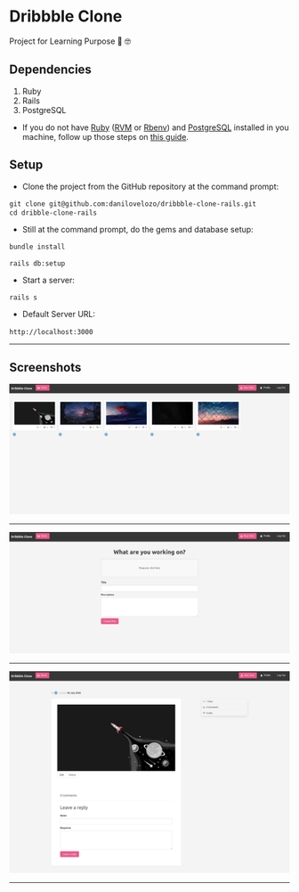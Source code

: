 # Dribbble Clone

Project for Learning Purpose :rocket: :nerd_face:

## Dependencies

1. Ruby
2. Rails
3. PostgreSQL

- If you do not have [Ruby](https://www.ruby-lang.org/en/) ([RVM](https://rvm.io/) or [Rbenv](https://github.com/rbenv/rbenv)) and [PostgreSQL](https://www.postgresql.org/) installed in you machine, follow up those steps on [this guide](https://gorails.com/setup).

## Setup
* Clone the project from the GitHub repository at the command prompt:
```
git clone git@github.com:danilovelozo/dribbble-clone-rails.git
cd dribble-clone-rails
```
* Still at the command prompt, do the gems and database setup:

```
bundle install
```
```
rails db:setup
```

* Start a server:

```
rails s
```

* Default Server URL:

`http://localhost:3000`

---

## Screenshots

![Screenshots](/public/screenshots/dribbble_1.png)

---

![Screenshots](/public/screenshots/dribbble_2.png)

---

![Screenshots](/public/screenshots/dribbble_3.png)

---
